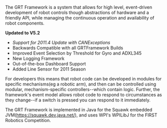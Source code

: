 The GRT Framework is a system that allows for high level, event-driven development of robot controls though abstractions of hardware and a friendly API, while managing the continuous operation and availability of robot components.

**Updated to V5.2**
  * _Support for 2011.4 Update with CANExceptions_
  * Backwards Compatible with all GRTFramework Builds
  * Improved Event Selection by Threshold for Gyro and ADXL345
  * New Logging Framework
  * Out-of-the-box Dashboard Support
  * Added Line Sensor for 2011 Season

For developers this means that robot code can be developed in modules for specific mechanisms(eg a robotic arm), and then can be controlled using modular, mechanism-specific controllers--which contain logic.
Further, the framework's event model allows robot code to respond to circumstances as they change--if a switch is pressed you can respond to it immediately.

The GRT Framework is implemented in Java for the Squawk embedded JVM(https://squawk.dev.java.net/), and uses WPI's WPILibJ for the FIRST Robotics Competition.